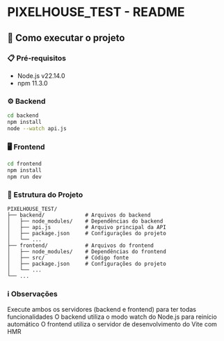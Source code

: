 # PIXELHOUSE_TEST - README

## 🚀 Como executar o projeto

### 📋 Pré-requisitos
- Node.js v22.14.0
- npm 11.3.0

### ⚙️ Backend

```bash
cd backend
npm install
node --watch api.js
```

### 🖥️ Frontend

```bash
cd frontend
npm install
npm run dev
```

### 📂 Estrutura do Projeto

```
PIXELHOUSE_TEST/
├── backend/             # Arquivos do backend
│   ├── node_modules/    # Dependências do backend
│   ├── api.js           # Arquivo principal da API
│   ├── package.json     # Configurações do projeto
│   └── ...              
├── frontend/            # Arquivos do frontend
│   ├── node_modules/    # Dependências do frontend
│   ├── src/             # Código fonte
│   ├── package.json     # Configurações do projeto
│   └── ...              
└── ...
```

### ℹ️ Observações

Execute ambos os servidores (backend e frontend) para ter todas funcionalidades
O backend utiliza o modo watch do Node.js para reinício automático
O frontend utiliza o servidor de desenvolvimento do Vite com HMR